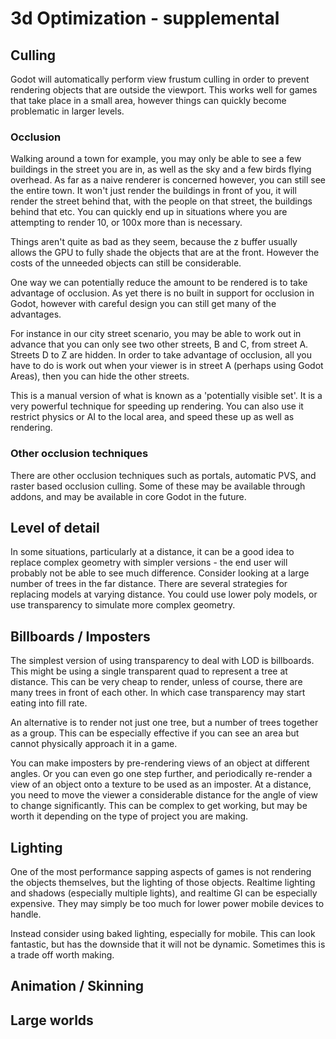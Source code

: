 # 3d Optimization - supplemental

## Culling
Godot will automatically perform view frustum culling in order to prevent rendering objects that are outside the viewport. This works well for games that take place in a small area, however things can quickly become problematic in larger levels.

### Occlusion
Walking around a town for example, you may only be able to see a few buildings in the street you are in, as well as the sky and a few birds flying overhead. As far as a naive renderer is concerned however, you can still see the entire town. It won't just render the buildings in front of you, it will render the street behind that, with the people on that street, the buildings behind that etc. You can quickly end up in situations where you are attempting to render 10, or 100x more than is necessary.

Things aren't quite as bad as they seem, because the z buffer usually allows the GPU to fully shade the objects that are at the front. However the costs of the unneeded objects can still be considerable.

One way we can potentially reduce the amount to be rendered is to take advantage of occlusion. As yet there is no built in support for occlusion in Godot, however with careful design you can still get many of the advantages.

For instance in our city street scenario, you may be able to work out in advance that you can only see two other streets, B and C, from street A. Streets D to Z are hidden. In order to take advantage of occlusion, all you have to do is work out when your viewer is in street A (perhaps using Godot Areas), then you can hide the other streets.

This is a manual version of what is known as a 'potentially visible set'. It is a very powerful technique for speeding up rendering. You can also use it restrict physics or AI to the local area, and speed these up as well as rendering.

### Other occlusion techniques
There are other occlusion techniques such as portals, automatic PVS, and raster based occlusion culling. Some of these may be available through addons, and may be available in core Godot in the future.

## Level of detail
In some situations, particularly at a distance, it can be a good idea to replace complex geometry with simpler versions - the end user will probably not be able to see much difference. Consider looking at a large number of trees in the far distance. There are several strategies for replacing models at varying distance. You could use lower poly models, or use transparency to simulate more complex geometry.

## Billboards / Imposters
The simplest version of using transparency to deal with LOD is billboards. This might be using a single transparent quad to represent a tree at distance. This can be very cheap to render, unless of course, there are many trees in front of each other. In which case transparency may start eating into fill rate.

An alternative is to render not just one tree, but a number of trees together as a group. This can be especially effective if you can see an area but cannot physically approach it in a game.

You can make imposters by pre-rendering views of an object at different angles. Or you can even go one step further, and periodically re-render a view of an object onto a texture to be used as an imposter. At a distance, you need to move the viewer a considerable distance for the angle of view to change significantly. This can be complex to get working, but may be worth it depending on the type of project you are making.

## Lighting
One of the most performance sapping aspects of games is not rendering the objects themselves, but the lighting of those objects. Realtime lighting and shadows (especially multiple lights), and realtime GI can be especially expensive. They may simply be too much for lower power mobile devices to handle.

Instead consider using baked lighting, especially for mobile. This can look fantastic, but has the downside that it will not be dynamic. Sometimes this is a trade off worth making.

## Animation / Skinning

## Large worlds
